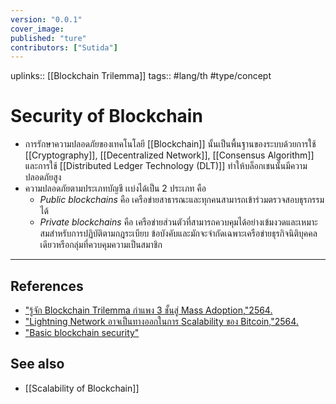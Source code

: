 ```yaml
---
version: "0.0.1"
cover_image:
published: "ture"
contributors: ["Sutida"]
---
```

uplinks:: [[Blockchain Trilemma]]
tags:: #lang/th #type/concept 

# Security  of Blockchain
- การรักษาความปลอดภัยของเทคโนโลยี [[Blockchain]] นั้นเป็นพื้นฐานของระบบด้วยการใช้ [[Cryptography]], [[Decentralized Network]], [[Consensus Algorithm]] และการใช้ [[Distributed Ledger Technology (DLT)]] ทำให้บล็อกเชนนั้นมีความปลอดภัยสูง 
- ความปลอดภัยตามประเภทบัญชี เเบ่งได้เป็น 2 ประเภท คือ
	- *Public blockchains* คือ เครือข่ายสาธารณะและทุกคนสามารถเข้าร่วมตรวจสอบธุรกรรมได้
	- *Private blockchains* คือ เครือข่ายส่วนตัวที่สามารถควบคุมได้อย่างเข้มงวดและเหมาะสมสำหรับการปฏิบัติตามกฎระเบียบ ข้อบังคับและมักจะจำกัดเฉพาะเครือข่ายธุรกิจนิติบุคคลเดียวหรือกลุ่มที่ควบคุมความเป็นสมาชิก

---
## References
- ["รู้จัก Blockchain Trilemma กำแพง 3 ชั้นสู่ Mass Adoption,"2564.](https://www.finnomena.com/bitkub/blockchain-trilemma/)
- ["Lightning Network อาจเป็นทางออกในการ Scalability ของ Bitcoin,"2564.](https://www.blockdit.com/posts/61964330e8655f0d7e1cbc47)
- ["Basic blockchain security"](https://www.ibm.com/topics/blockchain-security#:~:text=Basic%20blockchain%20security,-Blockchain%20technology%20produces&text=Each%20new%20block%20connects%20to,transaction%20is%20true%20and%20correct)
## See also
- [[Scalability of Blockchain]]
